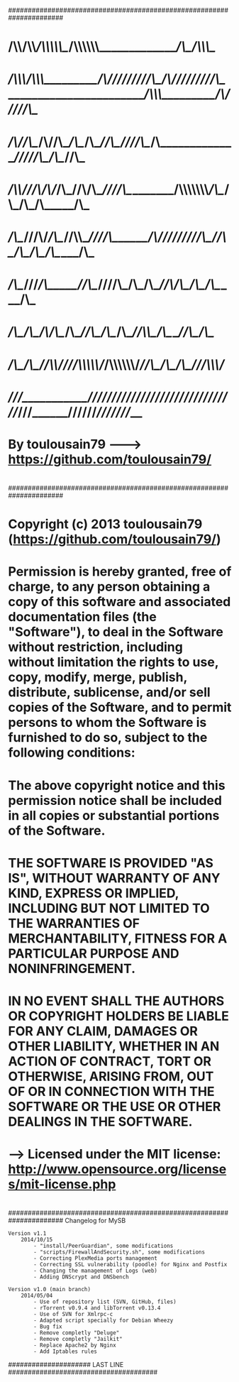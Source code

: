 ######################################################################
#
#  __/\\\\____________/\\\\___________________/\\\\\\\\\\\____/\\\\\\\\\\\\\________________________________/\\\___________/\\\\\\\____        
#   _\/\\\\\\________/\\\\\\_________________/\\\/////////\\\_\/\\\/////////\\\__________________________/\\\\\\\_________/\\\/////\\\__       
#    _\/\\\//\\\____/\\\//\\\____/\\\__/\\\__\//\\\______\///__\/\\\_______\/\\\_________________________\/////\\\________/\\\____\//\\\_      
#     _\/\\\\///\\\/\\\/_\/\\\___\//\\\/\\\____\////\\\_________\/\\\\\\\\\\\\\\_____________/\\\____/\\\_____\/\\\_______\/\\\_____\/\\\_     
#      _\/\\\__\///\\\/___\/\\\____\//\\\\\________\////\\\______\/\\\/////////\\\___________\//\\\__/\\\______\/\\\_______\/\\\_____\/\\\_    
#       _\/\\\____\///_____\/\\\_____\//\\\____________\////\\\___\/\\\_______\/\\\____________\//\\\/\\\_______\/\\\_______\/\\\_____\/\\\_   
#        _\/\\\_____________\/\\\__/\\_/\\\______/\\\______\//\\\__\/\\\_______\/\\\_____________\//\\\\\________\/\\\_______\//\\\____/\\\__  
#         _\/\\\_____________\/\\\_\//\\\\/______\///\\\\\\\\\\\/___\/\\\\\\\\\\\\\/_______________\//\\\_________\/\\\__/\\\__\///\\\\\\\/___ 
#          _\///______________\///___\////__________\///////////_____\/////////////__________________\///__________\///__\///_____\///////_____
#			By toulousain79 ---> https://github.com/toulousain79/
#
######################################################################
#
#	Copyright (c) 2013 toulousain79 (https://github.com/toulousain79/)
#	Permission is hereby granted, free of charge, to any person obtaining a copy of this software and associated documentation files (the "Software"), to deal in the Software without restriction, including without limitation the rights to use, copy, modify, merge, publish, distribute, sublicense, and/or sell copies of the Software, and to permit persons to whom the Software is furnished to do so, subject to the following conditions:
#	The above copyright notice and this permission notice shall be included in all copies or substantial portions of the Software.
#	THE SOFTWARE IS PROVIDED "AS IS", WITHOUT WARRANTY OF ANY KIND, EXPRESS OR IMPLIED, INCLUDING BUT NOT LIMITED TO THE WARRANTIES OF MERCHANTABILITY, FITNESS FOR A PARTICULAR PURPOSE AND NONINFRINGEMENT.
#	IN NO EVENT SHALL THE AUTHORS OR COPYRIGHT HOLDERS BE LIABLE FOR ANY CLAIM, DAMAGES OR OTHER LIABILITY, WHETHER IN AN ACTION OF CONTRACT, TORT OR OTHERWISE, ARISING FROM, OUT OF OR IN CONNECTION WITH THE SOFTWARE OR THE USE OR OTHER DEALINGS IN THE SOFTWARE.
#	--> Licensed under the MIT license: http://www.opensource.org/licenses/mit-license.php
#
######################################################################
Changelog for MySB

	Version v1.1
		2014/10/15
			- "install/PeerGuardian", some modifications
			- "scripts/FirewallAndSecurity.sh", some modifications
			- Correcting PlexMedia ports management
			- Correcting SSL vulnerability (poodle) for Nginx and Postfix
			- Changing the management of Logs (web)
			- Adding DNScrypt and DNSbench

	Version v1.0 (main branch)
		2014/05/04
			- Use of repository list (SVN, GitHub, files)
			- rTorrent v0.9.4 and libTorrent v0.13.4
			- Use of SVN for Xmlrpc-c
			- Adapted script specially for Debian Wheezy
			- Bug fix
			- Remove completly "Deluge"
			- Remove completly "Jailkit"
			- Replace Apache2 by Nginx
			- Add Iptables rules

##################### LAST LINE ######################################